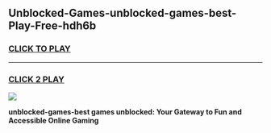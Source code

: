 
## Unblocked-Games-unblocked-games-best-Play-Free-hdh6b
<h3>
<a href="https://premium76.site?title=unblocked-games-best&ref=21A">CLICK TO PLAY</a></h3>
<hr>

<h3>
<a href="https://premium76.site?title=unblocked-games-best&ref=21A">CLICK 2 PLAY</a>
  
</h3>

<a href="https://premium76.site?title=unblocked-games-best&ref=21A"><img src="https://clearcache.store/games.png"></a>


**unblocked-games-best games unblocked: Your Gateway to Fun and Accessible Online Gaming**
